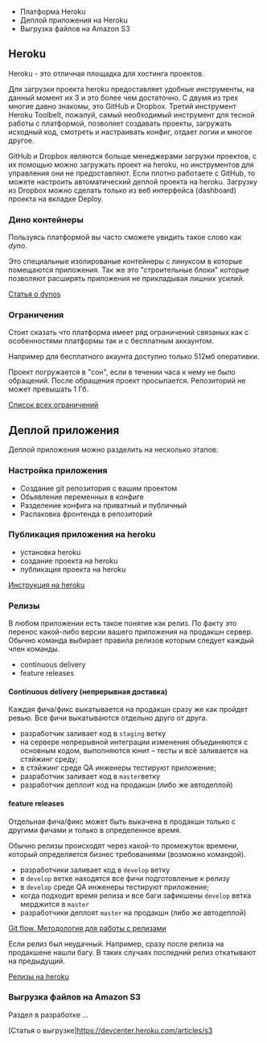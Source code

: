 - Платформа Heroku
- Деплой приложения на Heroku 
- Выгрузка файлов на Amazon S3 

## Heroku

Heroku - это отличная площадка для хостинга проектов.

Для загрузки проекта heroku предоставляет удобные инструменты, на данный момент их 3 и это более чем достаточно. С двумя из трех многие давно знакомы, это GitHub и Dropbox. Третий инструмент Heroku Toolbelt, пожалуй, самый необходимый инструмент для тесной работы с платформой, позволяет создавать проекты, загружать исходный код, смотреть и настраивать конфиг, отдает логии и многое другое.

GitHub и Dropbox являются больше менеджерами загрузки проектов, с их помощью можно загружать проект на heroku, но инструментов для управления они не предоставляют. Если плотно работаете с GitHub, то можете настроить автоматический деплой проекта на heroku. Загрузку из Dropbox можно сделать только из веб интерфейса (dashboard) проекта на вкладке Deploy.

### Дино контейнеры

Пользуясь платформой вы часто сможете увидить такое слово как *dyno*.

Это специальные изолированые контейнеры с линуксом в которые помещаются приложения. Так же это "строительные блоки" которые позволяют расширять приложения не прикладывая лишних усилий. 

[Статья о dynos](https://www.heroku.com/dynos)

### Ограничения

Стоит сказать что платформа имеет ряд ограничений связаных как с особенностями платформы так и с бесплатным аккаунтом.

Например для бесплатного акаунта доступно только 512мб оперативки.

Проект погружается в "сон", если в течении часа к нему не было обращений. После обращения проект просыпается. Репозиторий не может превышать 1 Гб. 

[Список всех ограничений](https://devcenter.heroku.com/articles/limits)


## Деплой приложения

Деплой приложения можно разделить на несколько этапов:

### Настройка приложения
- Создание git репозитория с вашим проектом
- Обьявление переменных в конфиге
- Разделение конфига на приватный и публичный
- Распаковка фронтенда в репозиторий


### Публикация приложения на heroku
- установка heroku 
- создание проекта на heroku
- публикация проекта на heroku

[Инструкция на heroku](https://devcenter.heroku.com/articles/deploying-nodejs)


### Релизы

В любом приложении есть такое понятие как релиз. По факту это перенос какой-либо версии вашего приложения на продакшн сервер. Обычно команда выбирает правила релизов которым следует каждый член команды.

- continuous delivery
- feature releases

#### Continuous delivery (непрерывная доставка)
Каждая фича/фикс выкатывается на продакшн сразу же как пройдет ревью. Все фичи выкатываются отдельно друго от друга.

- разработчик заливает код в `staging` ветку
- на сервере непрерывной интеграции изменения объединяются с основным кодом, выполняются юнит – тесты и всё заливается на стэйжинг среду;
- в стэйжинг среде QA инженеры тестируют приложение;
- разработчик заливает код в `master`ветку
- разработчик деплоит код на продакшн (либо же автодеплой)

#### feature releases
Отдельная фича/фикс может быть выкачена в продакшн только с другими фичами и только в определенное время.

Обычно релизы происходят через какой-то промежуток времени, который определяется бизнес требованиями (возможно командой).

- разработчики заливает код в `develop` ветку
- в `develop` ветке находятся все фичи подготовленые к релизу
- в `develop` среде QA инженеры тестируют приложение;
- когда подходит время релиза и все баги зафикшены `develop` ветка мерджится в `master` 
- разработчики деплоят `master` на продакшн (либо же автодеплой)

[Git flow. Методология для работы с релизами](https://danielkummer.github.io/git-flow-cheatsheet/index.ru_RU.html)


Если релиз был неудачный. Например, сразу после релиза на продакшене нашли багу. В таких случаях последний релиз откатывают на предыдущий.

[Релизы на heroku](https://devcenter.heroku.com/articles/releases)


### Выгрузка файлов на Amazon S3 

Раздел в разработке ...

[Статья о выгрузке]https://devcenter.heroku.com/articles/s3